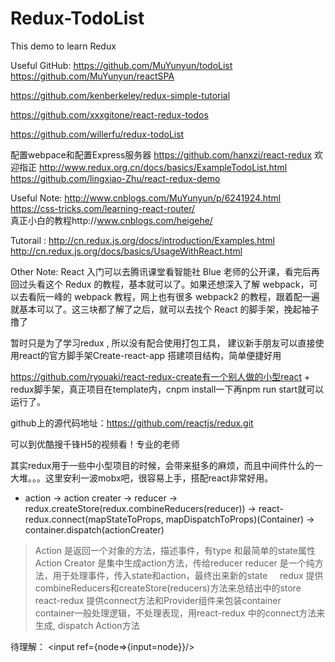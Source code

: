 # Redux-TodoList
This demo to learn Redux

Useful GitHub:
https://github.com/MuYunyun/todoList
https://github.com/MuYunyun/reactSPA

https://github.com/kenberkeley/redux-simple-tutorial

https://github.com/xxxgitone/react-redux-todos

https://github.com/willerfu/redux-todoList

配置webpace和配置Express服务器 https://github.com/hanxzi/react-redux  欢迎指正
http://www.redux.org.cn/docs/basics/ExampleTodoList.html
https://github.com/lingxiao-Zhu/react-redux-demo


Useful Note:
http://www.cnblogs.com/MuYunyun/p/6241924.html
https://css-tricks.com/learning-react-router/  
真正小白的教程http://www.cnblogs.com/heigehe/

Tutorail : 
http://cn.redux.js.org/docs/introduction/Examples.html
http://cn.redux.js.org/docs/basics/UsageWithReact.html


Other Note:
React 入门可以去腾讯课堂看智能社 Blue 老师的公开课，看完后再回过头看这个 Redux 的教程，基本就可以了。如果还想深入了解 webpack，可以去看阮一峰的 webpack 教程，网上也有很多 webpack2 的教程，跟着配一遍就基本可以了。这三块都了解了之后，就可以去找个 React 的脚手架，挽起袖子撸了

暂时只是为了学习redux , 所以没有配合使用打包工具， 建议新手朋友可以直接使用react的官方脚手架Create-react-app 搭建项目结构，简单便捷好用

https://github.com/ryouaki/react-redux-create有一个别人做的小型react + redux脚手架，真正项目在template内，cnpm install一下再npm run start就可以运行了。

github上的源代码地址：https://github.com/reactjs/redux.git

可以到优酷搜千锋H5的视频看！专业的老师

其实redux用于一些中小型项目的时候，会带来挺多的麻烦，而且中间件什么的一大堆。。。这里安利一波mobx吧，很容易上手，搭配react非常好用。


* action -> action creater -> reducer -> redux.createStore(redux.combineReducers(reducer)) -> react-redux.connect(mapStateToProps, mapDispatchToProps)(Container) -> container.dispatch(actionCreater)
> Action 是返回一个对象的方法，描述事件，有type 和最简单的state属性     
> Action Creator 是集中生成action方法，传给reducer
> reducer 是一个纯方法，用于处理事件，传入state和action，最终出来新的state     
> redux 提供combineReducers和createStore(reducers)方法来总结出中的store  
> react-redux 提供connect方法和Provider组件来包装container    
> container一般处理逻辑，不处理表现，用react-redux 中的connect方法来生成, dispatch Action方法    


待理解：
<input ref={node=>{input=node}}/>
